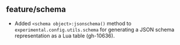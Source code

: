 ## feature/schema

 * Added `<schema object>:jsonschema()` method to
   `experimental.config.utils.schema` for generating a JSON schema
   representation as a Lua table (gh-10636).
